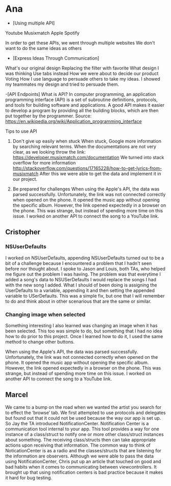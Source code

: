# Ana
- [Using multiple API]

Youtube
Musixmatch
Apple
Spotify

In order to get these APIs, we went through multiple websites
We don't want to do the same ideas as others

- [Express Ideas Through Communication]

What's our original design
Replacing the filter with favorite
What design I was thinking
Use tabs instead
How we were about to decide our product
Voting
How I use language to persuade others to take my ideas.
I showed my teammates my design and tried to persuade them.

-[API Endpoints] 
What is API?
In computer programming, an application programming interface (API) is a set of subroutine definitions, protocols, and tools for building software and applications. A good API makes it easier to develop a program by providing all the building blocks, which are then put together by the programmer.
Source: https://en.wikipedia.org/wiki/Application_programming_interface

Tips to use API

1. Don't give up easily when stuck
When stuck, Google more information by searching relevant terms. 
    When the documentations are not very clear, as we looking throw the link:
    https://developer.musixmatch.com/documentation
    We turned into stack overflow for more information
    http://stackoverflow.com/questions/17165228/how-to-get-lyrics-from-musixmatch
    After this we were able to get the data and implement it in our project.

2. Be prepared for challenges
When using the Apple's API, the data was parsed successfully. Unfortunately, the link was not connected correctly when opened on the phone. It opened the music app without opening the specific album. However, the link opened expectedly in a browser on the phone. This was strange, but instead of spending more time on this issue. I worked on another API to connect the song to a YouTube link. 


## Cristopher 

### NSUserDefaults

I worked on NSUserDefaults, appending NSUserDefaults turned out to be a bit of a challenge because I encountered a problem that I hadn't seen before nor thought about. I spoke to Jason and Louis, both TAs, who helped me figure out the problem I was having. The problem was that everytime I added a song's data to NSUSerDefaults I would replace the songs I had with the new song I added. What I should of been doing is assigning the UserDefaults to a variable, appending it and then setting the appended variable to USerDefaults. This was a simple fix, but one that I will remember to do and think about in other scenarious that are the same or similar.

### Changing image when selected

Something interesting I also learned was changing an image when it has been selected. This too was simple to do, but something that I had no idea how to do prior to this project. Once I learned how to do it, I used the same method to change other buttons. 

When using the Apple's API, the data was parsed successfully. Unfortunately, the link was not connected correctly when opened on the phone. It opened the music app without opening the specific album. However, the link opened expectedly in a browser on the phone. This was strange, but instead of spending more time on this issue. I worked on another API to connect the song to a YouTube link. 

## Marcel

We came to a bump on the road when we wanted the artist you search for to effect the ‘browse’ tab. We first attempted to use protocols and delegates but found out that it could not be used because the way our app is set up.  So Jay the TA introduced NotificationCenter. Notification Center is a communication tool internal to your app. This tool provides a way for one instance of a class/struct to notify one or more other class/struct instances about something.  The receiving class/structs then can take appropriate actions upon receiving that information. The common way to think of NoticationCenter is as a radio and the classes/structs that are listening for the information are observers.  Although we were able to pass the data using NotificationCenter, Chris put up an article that touched on good and bad habits when it comes to communicating between viewcontrollers. It brought up that using notification centers is bad practice because it makes it hard for bug testing.
